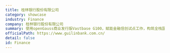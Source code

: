 ```yaml
---
title: 桂林银行股份有限公司
category: showcase
industry: Finance
company: 桂林银行股份有限公司
summary: 使用openGauss商业发行版Vastbase G100，赋能金融信创试点工作，构筑全栈国产智慧办公平台，部署openGauss服务器节点数20~30个。
officialPath: https://www.guilinbank.com.cn/
detail: false
id: Finance
---
```

